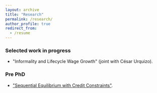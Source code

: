 ```yaml
---
layout: archive
title: "Research"
permalink: /research/
author_profile: true
redirect_from:
  - /resume
---
```


### Selected work in progress

- "Informality and Lifecycle Wage Growth" (joint with César Urquizo).


### Pre PhD

- ["Sequential Equilibrium with Credit Constraints"](https://drive.google.com/file/d/1AalT4dbu4QT8rsoaLTI5TS2XHaIbwNyY/view?usp=sharing).





